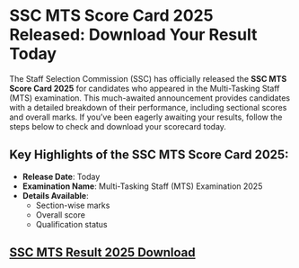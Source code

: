 # SSC MTS Score Card 2025 Released: Download Your Result Today

The Staff Selection Commission (SSC) has officially released the **SSC MTS Score Card 2025** for candidates who appeared in the Multi-Tasking Staff (MTS) examination. This much-awaited announcement provides candidates with a detailed breakdown of their performance, including sectional scores and overall marks. If you’ve been eagerly awaiting your results, follow the steps below to check and download your scorecard today.

## Key Highlights of the SSC MTS Score Card 2025:

- **Release Date**: Today  
- **Examination Name**: Multi-Tasking Staff (MTS) Examination 2025  
- **Details Available**:  
  - Section-wise marks  
  - Overall score  
  - Qualification status  

## [SSC MTS Result 2025 Download](https://rrblive.com/ssc-mts-cut-off-result/)
